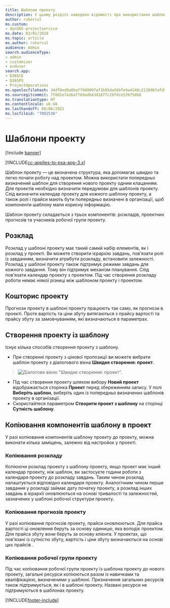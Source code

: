 ```yaml
---
title: Шаблони проекту
description: У цьому розділі наведено відомості про використання шаблонів проекту для швидкого настроювання проекту.
author: ruhercul
ms.custom:
- dyn365-projectservice
ms.date: 03/01/2019
ms.topic: article
ms.author: ruhercul
audience: Admin
search.audienceType:
- admin
- customizer
- enduser
search.app:
- D365CE
- D365PS
- ProjectOperations
ms.openlocfilehash: 34df8ed9a8baff949097af1b95da56bfe9a4240c213896fafd5c7dcfcf580b6c
ms.sourcegitcommit: 7f8d1e7a16af769adb43d1877c28fdce53975db8
ms.translationtype: HT
ms.contentlocale: uk-UA
ms.lasthandoff: 08/06/2021
ms.locfileid: "7002536"
---
```

# <a name="project-templates"></a>Шаблони проекту 

[!include [banner](../includes/psa-now-project-operations.md)]

[!INCLUDE[cc-applies-to-psa-app-3.x](../includes/cc-applies-to-psa-app-3x.md)]

Шаблон проекту — це визначена структура, яка допомагає швидко та легко почати роботу над проектом. Можна використати попередньо визначений шаблон для створення нового проекту одним клацанням. Для проектів необхідно визначити передумови для шаблонів проекту. Слід визначити календар проекту для кожного шаблону проекту, а також ролі і прайси мають бути попередньо визначені в організації, щоб компоненти шаблону мали корисну інформацію.

Шаблон проекту складається з трьох компонентів: розкладів, проектних прогнозів та учасників робочої групи проекту.

## <a name="schedule"></a>Розклад

Розклад у шаблоні проекту має такий самий набір елементів, як і розклад у проекті. Ви можете створити ієрархію завдань, повֹ’язати ролі із завданням, визначити атрибути розкладу, встановити залежності. Розклад у шаблоні проекту також підтримує режими завдань для кожного завдання. Тому він підтримує механізм планування. Слід пов'язати календар проекту з проектом. Під час створення розкладу роботи немає ніякої різниці між шаблоном проекту і проектом.

## <a name="project-estimates"></a>Кошторис проекту

Прогнози проекту в шаблоні проекту працюють так само, як прогнози в проекті. Проте вартість та ціни збуту витягаються з прайсу вартості та прайсу збуту за замовчуванням, які визначаються в параметрах.

## <a name="creating-a-project-from-a-template"></a>Створення проекту із шаблону
 
Існує кілька способів створення проекту з шаблону.

- При створенні проекту з цінової пропозиції ви можете вибрати шаблон проекту з діалогового вікна **Швидке створення: проект**.

> ![Діалогове вікно "Швидке створення: проект".](media/project-11.png)

- Під час створення проекту шляхом вибору **Новий проект** відображається сторінка **Проект** перед збереженням запису. У полі **Виберіть шаблон**, виберіть один із попередньо визначених шаблонів проекту в організації.
- Скористайтеся параметром **Створити проект з шаблону** на сторінці **Сутність шаблону**.

## <a name="copying-components-of-template-to-project"></a>Копіювання компонентів шаблону в проект

У разі копіювання компонентів шаблону проекту до проекту, можна виконати кілька заміщень, залежно від настройок у проекті.

### <a name="copying-the-schedule"></a>Копіювання розкладу

Копіюючи розклад проекту з шаблону проекту, якщо проект має інший календар проекту, ніж шаблон, ви застосуєте години роботи з календаря проекту до розкладу завдань. Таким чином розклад налаштується відповідно календаря проекту. Аналогічним чином перше завдання у розкладі займає дату початку проекту, а розклад інших завдань в ієрархії оновлюються на основі тривалості та залежностей, зазначених у шаблоні робочої структури проекту. 

### <a name="copying-project-estimates"></a>Копіювання прогнозів проекту 

У разі копіювання прогнозів проекту, прайси оновлюються. Для прайса вартості ці оновлення беруть за основу одиницю, яка володіє проектом. Для прайса збуту вони беруть за основу клієнта. У проектах, що пов'язані із сутністю збуту, вартість і ціни збуту визначаються на основі цих прайсів .

### <a name="copying-a-project-team"></a>Копіювання робочої групи проекту

Під час копіювання робочої групи проекту із шаблона проекту до нового проекту, загальні ресурси копіюються разом із навичками та кваліфікацією, визначеними у шаблоні. Призначення загальних ресурсів також підтримується, як і в шаблоні проекту. Названі ресурси не підтримуються в шаблонах проекту.


[!INCLUDE[footer-include](../includes/footer-banner.md)]